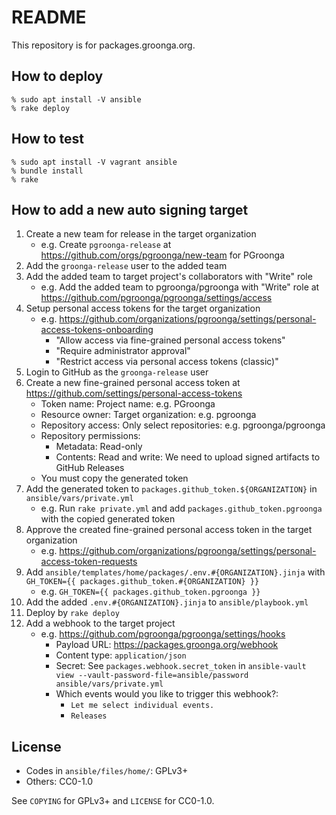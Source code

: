 # README

This repository is for packages.groonga.org.

## How to deploy

    % sudo apt install -V ansible
    % rake deploy

## How to test

    % sudo apt install -V vagrant ansible
    % bundle install
    % rake

## How to add a new auto signing target

1. Create a new team for release in the target organization
   * e.g. Create `pgroonga-release` at
     https://github.com/orgs/pgroonga/new-team for PGroonga
2. Add the `groonga-release` user to the added team
3. Add the added team to target project's collaborators with "Write"
   role
   * e.g. Add the added team to pgroonga/pgroonga with "Write" role at
     https://github.com/pgroonga/pgroonga/settings/access
4. Setup personal access tokens for the target organization
   * e.g. https://github.com/organizations/pgroonga/settings/personal-access-tokens-onboarding
     * "Allow access via fine-grained personal access tokens"
     * "Require administrator approval"
     * "Restrict access via personal access tokens (classic)"
5. Login to GitHub as the `groonga-release` user
6. Create a new fine-grained personal access token at
   https://github.com/settings/personal-access-tokens
   * Token name: Project name: e.g. PGroonga
   * Resource owner: Target organization: e.g. pgroonga
   * Repository access: Only select repositories: e.g. pgroonga/pgroonga
   * Repository permissions:
     * Metadata: Read-only
     * Contents: Read and write: We need to upload signed artifacts to
       GitHub Releases
   * You must copy the generated token
7. Add the generated token to `packages.github_token.${ORGANIZATION}`
   in `ansible/vars/private.yml`
   * e.g. Run `rake private.yml` and add
     `packages.github_token.pgroonga` with the copied generated token
8. Approve the created fine-grained personal access token in the
   target organization
   * e.g. https://github.com/organizations/pgroonga/settings/personal-access-token-requests
9. Add `ansible/templates/home/packages/.env.#{ORGANIZATION}.jinja` with
   `GH_TOKEN={{ packages.github_token.#{ORGANIZATION} }}`
   * e.g. `GH_TOKEN={{ packages.github_token.pgroonga }}`
10. Add the added `.env.#{ORGANIZATION}.jinja` to `ansible/playbook.yml`
11. Deploy by `rake deploy`
12. Add a webhook to the target project
    * e.g. https://github.com/pgroonga/pgroonga/settings/hooks
      * Payload URL: https://packages.groonga.org/webhook
      * Content type: `application/json`
      * Secret: See `packages.webhook.secret_token` in `ansible-vault
        view --vault-password-file=ansible/password
        ansible/vars/private.yml`
      * Which events would you like to trigger this webhook?:
        * `Let me select individual events.`
        * `Releases`

## License

* Codes in `ansible/files/home/`: GPLv3+
* Others: CC0-1.0

See `COPYING` for GPLv3+ and `LICENSE` for CC0-1.0.
